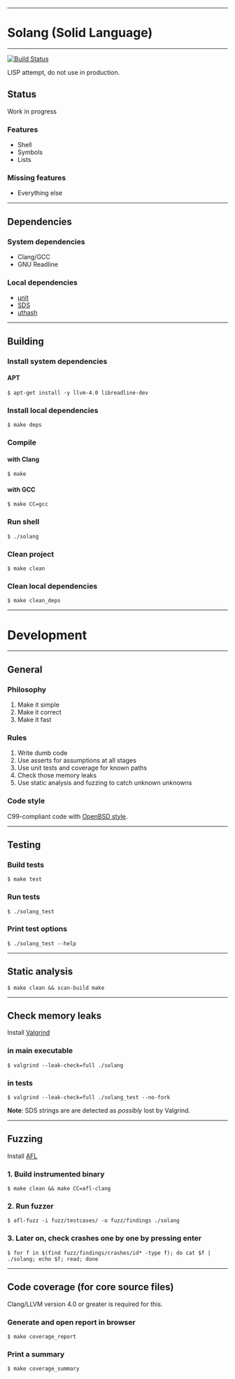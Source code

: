 --------------------------------------------------------------------------------
# Solang (Solid Language)
--------------------------------------------------------------------------------

[![Build Status](https://travis-ci.com/tkriik/solang.svg?branch=master)](https://travis-ci.com/tkriik/solang)

LISP attempt, do not use in production.

## Status

Work in progress

### Features

  - Shell
  - Symbols
  - Lists

### Missing features

  - Everything else

--------------------------------------------------------------------------------

## Dependencies

### System dependencies

  - Clang/GCC
  - GNU Readline

### Local dependencies

  - [µnit](https://github.com/nemequ/munit)
  - [SDS](https://github.com/antirez/sds)
  - [uthash](https://troydhanson.github.io/uthash/)

--------------------------------------------------------------------------------

## Building

### Install system dependencies

#### APT

    $ apt-get install -y llvm-4.0 libreadline-dev

### Install local dependencies

    $ make deps

### Compile

#### with Clang

    $ make

#### with GCC

    $ make CC=gcc

### Run shell

    $ ./solang

### Clean project

    $ make clean

### Clean local dependencies

    $ make clean_deps

--------------------------------------------------------------------------------

# Development

--------------------------------------------------------------------------------

## General

### Philosophy

  1. Make it simple
  1. Make it correct
  1. Make it fast

### Rules

  1. Write dumb code
  1. Use asserts for assumptions at all stages
  1. Use unit tests and coverage for known paths
  1. Check those memory leaks
  1. Use static analysis and fuzzing to catch unknown unknowns

### Code style

C99-compliant code with [OpenBSD style](https://man.openbsd.org/style).

--------------------------------------------------------------------------------

## Testing

### Build tests

    $ make test

### Run tests

    $ ./solang_test

### Print test options

    $ ./solang_test --help

--------------------------------------------------------------------------------

## Static analysis

    $ make clean && scan-build make

--------------------------------------------------------------------------------

## Check memory leaks

Install [Valgrind](http://valgrind.org/)

### in main executable

    $ valgrind --leak-check=full ./solang

### in tests

    $ valgrind --leak-check=full ./solang_test --no-fork

**Note**: SDS strings are are detected as *possibly* lost by Valgrind.

--------------------------------------------------------------------------------

## Fuzzing

Install [AFL](http://lcamtuf.coredump.cx/afl/)

### 1. Build instrumented binary

    $ make clean && make CC=afl-clang

### 2. Run fuzzer

    $ afl-fuzz -i fuzz/testcases/ -o fuzz/findings ./solang

### 3. Later on, check crashes one by one by pressing enter

    $ for f in $(find fuzz/findings/crashes/id* -type f); do cat $f | ./solang; echo $f; read; done

--------------------------------------------------------------------------------

## Code coverage (for core source files)

Clang/LLVM version 4.0 or greater is required for this.

### Generate and open report in browser

    $ make coverage_report

### Print a summary

    $ make coverage_summary
